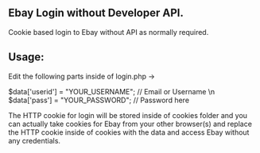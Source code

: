 ## Ebay Login without Developer API.
Cookie based login to Ebay without API as normally required.

## Usage:
Edit the following parts inside of login.php ->

$data['userid'] = "YOUR_USERNAME"; // Email or Username \n
$data['pass'] = "YOUR_PASSWORD"; // Password here

The HTTP cookie for login will be stored inside of cookies folder and you can actually take cookies for Ebay from your other browser(s) and replace the HTTP cookie inside of cookies with the data and access Ebay without any credentials.
